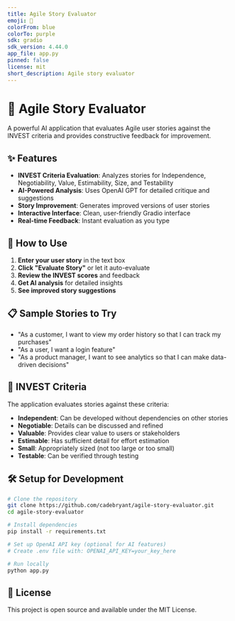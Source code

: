 ```yaml
---
title: Agile Story Evaluator
emoji: 🎯
colorFrom: blue
colorTo: purple
sdk: gradio
sdk_version: 4.44.0
app_file: app.py
pinned: false
license: mit
short_description: Agile story evaluator
---
```


# 🎯 Agile Story Evaluator

A powerful AI application that evaluates Agile user stories against the INVEST criteria and provides constructive feedback for improvement.

## ✨ Features

- **INVEST Criteria Evaluation**: Analyzes stories for Independence, Negotiability, Value, Estimability, Size, and Testability
- **AI-Powered Analysis**: Uses OpenAI GPT for detailed critique and suggestions
- **Story Improvement**: Generates improved versions of user stories
- **Interactive Interface**: Clean, user-friendly Gradio interface
- **Real-time Feedback**: Instant evaluation as you type

## 🚀 How to Use

1. **Enter your user story** in the text box
2. **Click "Evaluate Story"** or let it auto-evaluate
3. **Review the INVEST scores** and feedback
4. **Get AI analysis** for detailed insights
5. **See improved story suggestions**

## 📋 Sample Stories to Try

- "As a customer, I want to view my order history so that I can track my purchases"
- "As a user, I want a login feature"
- "As a product manager, I want to see analytics so that I can make data-driven decisions"

## 🔧 INVEST Criteria

The application evaluates stories against these criteria:

- **Independent**: Can be developed without dependencies on other stories
- **Negotiable**: Details can be discussed and refined
- **Valuable**: Provides clear value to users or stakeholders
- **Estimable**: Has sufficient detail for effort estimation
- **Small**: Appropriately sized (not too large or too small)
- **Testable**: Can be verified through testing

## 🛠️ Setup for Development

```bash
# Clone the repository
git clone https://github.com/cadebryant/agile-story-evaluator.git
cd agile-story-evaluator

# Install dependencies
pip install -r requirements.txt

# Set up OpenAI API key (optional for AI features)
# Create .env file with: OPENAI_API_KEY=your_key_here

# Run locally
python app.py
```

## 📄 License

This project is open source and available under the MIT License.